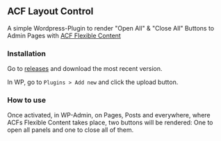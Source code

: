 ## ACF Layout Control
A simple Wordpress-Plugin to render "Open All" & "Close All" Buttons to Admin Pages with [ACF Flexible Content](https://www.advancedcustomfields.com/resources/flexible-content/)

### Installation
Go to [releases](https://github.com/cyberfly999/acf-layout-control/releases) and download the most recent version.

In WP, go to ```Plugins > Add new``` and click the upload button.

### How to use
Once activated, in WP-Admin, on Pages, Posts and everywhere, where ACFs Flexible Content takes place, two buttons will be rendered: One to open all panels and one to close all of them.
